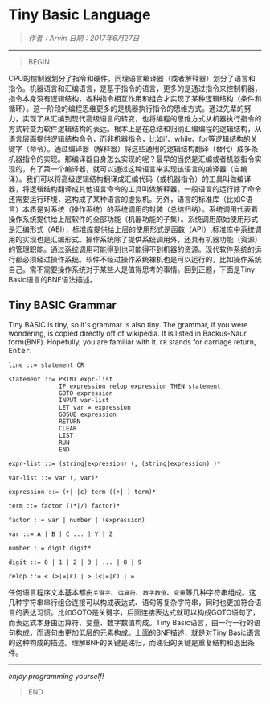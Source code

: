 
# Tiny Basic Language

> *作者：Arvin 日期：2017年6月27日*

----------------------------------------

>BEGIN

CPU的控制器划分了指令和硬件，同理语言编译器（或者解释器）划分了语言和指令。机器语言和汇编语言，是基于指令的语言，更多的是通过指令来控制机器，指令本身没有逻辑结构，各种指令相互作用和组合才实现了某种逻辑结构（条件和循环）。这一阶段的编程思维更多的是机器执行指令的思维方式。通过先辈的努力，实现了从汇编到现代高级语言的转变，也将编程的思维方式从机器执行指令的方式转变为软件逻辑结构的表达。根本上是在总结和归纳汇编编程的逻辑结构，从语言层面提供逻辑结构命令，而非机器指令，比如if、while、for等逻辑结构的关键字（命令）。通过编译器（解释器）将这些通用的逻辑结构翻译（替代）成多条机器指令的实现。那编译器自身怎么实现的呢？最早的当然是汇编或者机器指令实现的，有了第一个编译器，就可以通过这种语言来实现该语言的编译器（自编译）。我们可以将高级逻辑结构翻译成汇编代码（或机器指令）的工具叫做编译器，将逻辑结构翻译成其他语言命令的工具叫做解释器。一般语言的运行除了命令还需要运行环境，这构成了某种语言的虚拟机。另外，语言的标准库（比如C语言）本质是对系统（操作系统）的系统调用的封装（总结归纳）。系统调用代表着操作系统提供给上层软件的全部功能（机器功能的子集）。系统调用原始使用形式是汇编形式（ABI），标准库提供给上层的使用形式是函数（API）,标准库中系统调用的实现也是汇编形式。操作系统除了提供系统调用外，还具有机器功能（资源）的管理职能。通过系统调用可能得到也可能得不到机器的资源。现代软件系统的运行都必须经过操作系统。软件不经过操作系统裸机也是可以运行的，比如操作系统自己。需不需要操作系统对于某些人是值得思考的事情。回到正题，下面是Tiny Basic语言的BNF语法描述。

## Tiny BASIC Grammar

Tiny BASIC is tiny, so it's grammar is also tiny. The grammar, if you were
wondering, is copied directly off of wikipedia. It is listed in Backus-Naur
form(BNF). Hopefully, you are familiar with it. `CR` stands for carriage return,
<kbd>Enter</kbd>.

    line ::= statement CR

    statement ::= PRINT expr-list
                  IF expression relop expression THEN statement
                  GOTO expression
                  INPUT var-list
                  LET var = expression
                  GOSUB expression
                  RETURN
                  CLEAR
                  LIST
                  RUN
                  END

    expr-list ::= (string|expression) (, (string|expression) )*

    var-list ::= var (, var)*

    expression ::= (+|-|ε) term ((+|-) term)*

    term ::= factor ((*|/) factor)*

    factor ::= var | number | (expression)

    var ::= A | B | C ... | Y | Z

    number ::= digit digit*

    digit ::= 0 | 1 | 2 | 3 | ... | 8 | 9

    relop ::= < (>|=|ε) | > (<|=|ε) | =

任何语言程序文本基本都由`关键字`、`运算符`、`数字数值`、`变量`等几种字符串组成。这几种字符串串行组合连接可以构成表达式、语句等复杂字符串，同时也更加符合语言的表达习惯。比如GOTO是关键字，后面连接表达式就可以构成GOTO语句了，而表达式本身由运算符、变量、数字数值构成。Tiny Basic语言，由一行一行的语句构成，而语句由更加低层的元素构成。上面的BNF描述，就是对Tiny Basic语言的这种构成的描述。理解BNF的关键是递归，而递归的关键是重复结构和退出条件。

--------------------------------------------

*enjoy programming yourself!*


>END

